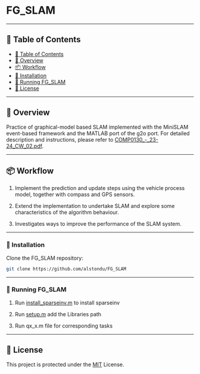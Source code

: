 # FG_SLAM

---

## 📖 Table of Contents
- [📖 Table of Contents](#-table-of-contents)
- [📍 Overview](#-overview)
- [📦 Workflow](#-workflow)
- [🔧 Installation](#-installation)
- [🤖 Running FG_SLAM](#-running-fg-slam)
- [📄 License](#-license)

---

## 📍 Overview
Practice of graphical-model based SLAM implemented with the MiniSLAM event-based framework and the MATLAB port of the g2o port.
For detailed description and instructions, please refer to [COMP0130_-_23-24_CW_02.pdf](https://github.com/alstondu/FG_SLAM/blob/main/COMP0130_-_23-24_CW_02.pdf).

---

## 📦 Workflow

1. Implement the prediction and update steps using the vehicle process model, together with
compass and GPS sensors.

2. Extend the implementation to undertake SLAM and explore some characteristics of
the algorithm behaviour.

3. Investigates ways to improve the performance of the SLAM system.

---

### 🔧 Installation

Clone the FG_SLAM repository:
```sh
git clone https://github.com/alstondu/FG_SLAM
```

---
### 🤖 Running FG_SLAM

1. Run [install_sparseinv.m](https://github.com/alstondu/FG_SLAM/blob/main/install_sparseinv.m) to install sparseinv

2. Run [setup.m](https://github.com/alstondu/FG_SLAM/blob/main/setup.m) add the Libraries path
   
3. Run qx_x.m file for corresponding tasks

---

## 📄 License


This project is protected under the [MIT](https://github.com/alstondu/GNSS-DR_Loco/blob/main/LICENSE) License.
